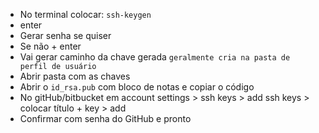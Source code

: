 * No terminal colocar: `ssh-keygen`
* enter
* Gerar senha se quiser
* Se não + enter
* Vai gerar caminho da chave gerada `geralmente cria na pasta de perfil de usuário`
* Abrir pasta com as chaves
* Abrir o `id_rsa.pub` com bloco de notas e copiar o código
* No gitHub/bitbucket em account settings > ssh keys > add ssh keys > colocar título + key > add
* Confirmar com senha do GitHub e pronto
